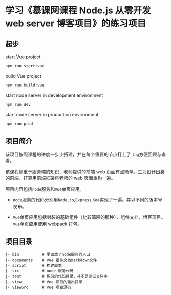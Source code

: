 # 学习《慕课网课程 Node.js 从零开发 web server 博客项目》的练习项目

## 起步

start Vue project

```bash
npm run start:vue
```

build Vue project

```bash
npm run build:vue
```

start node server in development environment

```bash
npm run dev
```

start node server in production environment

```bash
npm run prod
```

## 项目简介

该项目按照课程的进度一步步搭建，并在每个重要的节点打上了 `tag`方便回顾与查看。

该课程侧重于服务端的知识，老师提供的前端 web 页面有点简单。生为设计出身的前端，打算用前端框架将老师的 web 页面重构一遍。

项目内容包括`node`服务和`Vue`单页应用。

- `node`服务的代码分别用`Node.js`,`Express`,`Koa`实现了一遍。并以不同的版本号发布。

- `Vue`单页应用包括封装的基础组件（比较简陋的那种），组件文档，博客项目。`Vue`单页应用使用 webpack 打包。

## 项目目录

```
|- bin          # 里面放了node服务的入口
|- documents    # Vue 组件文档markdown文件
|- script       # 构建脚本
|- src          # node 服务代码
|- test         # 练习的代码目录，并不是测试文件夹
|- view         # Vue 项目的输出目录
|- viewSrc      # Vue 项目源码
```
